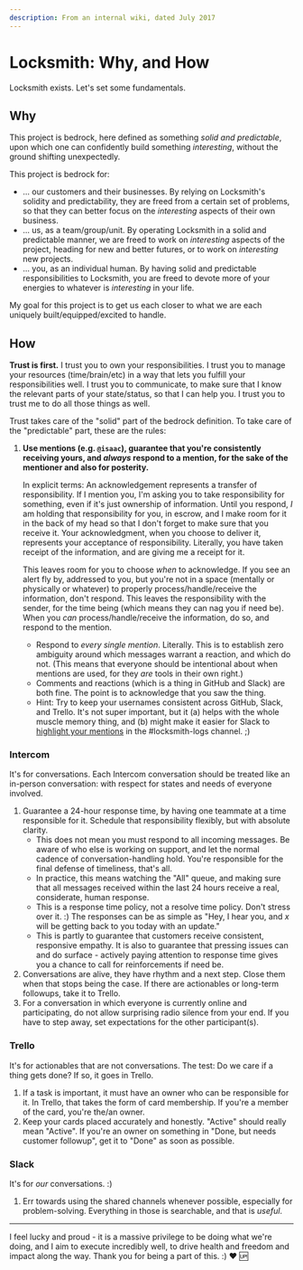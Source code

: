 ```yaml
---
description: From an internal wiki, dated July 2017
---
```


# Locksmith: Why, and How

Locksmith exists. Let's set some fundamentals.

## Why

This project is bedrock, here defined as something _solid and predictable_, upon which one can confidently build something _interesting_, without the ground shifting unexpectedly.

This project is bedrock for:

* ... our customers and their businesses. By relying on Locksmith's solidity and predictability, they are freed from a certain set of problems, so that they can better focus on the _interesting_ aspects of their own business.
* ... us, as a team/group/unit. By operating Locksmith in a solid and predictable manner, we are freed to work on _interesting_ aspects of the project, heading for new and better futures, or to work on _interesting_ new projects.
* ... you, as an individual human. By having solid and predictable responsibilities to Locksmith, you are freed to devote more of your energies to whatever is _interesting_ in your life.

My goal for this project is to get us each closer to what we are each uniquely built/equipped/excited to handle.

## How

**Trust is first.** I trust you to own your responsibilities. I trust you to manage your resources (time/brain/etc) in a way that lets you fulfill your responsibilities well. I trust you to communicate, to make sure that I know the relevant parts of your state/status, so that I can help you. I trust you to trust me to do all those things as well.

Trust takes care of the "solid" part of the bedrock definition. To take care of the "predictable" part, these are the rules:

1.  **Use mentions (e.g. `@isaac`), guarantee that you're consistently receiving yours, and&#x20;**_**always**_**&#x20;respond to a mention, for the sake of the mentioner and also for posterity.**

    In explicit terms: An acknowledgement represents a transfer of responsibility. If I mention you, I'm asking you to take responsibility for something, even if it's just ownership of information. Until you respond, _I_ am holding that responsibility for you, in escrow, and I make room for it in the back of my head so that I don't forget to make sure that you receive it. Your acknowledgment, when you choose to deliver it, represents your acceptance of responsibility. Literally, you have taken receipt of the information, and are giving me a receipt for it.

    This leaves room for you to choose _when_ to acknowledge. If you see an alert fly by, addressed to you, but you're not in a space (mentally or physically or whatever) to properly process/handle/receive the information, don't respond. This leaves the responsibility with the sender, for the time being (which means they can nag you if need be). When you _can_ process/handle/receive the information, do so, and respond to the mention.

    * Respond to _every single mention_. Literally. This is to establish zero ambiguity around which messages warrant a reaction, and which do not. (This means that everyone should be intentional about when mentions are used, for they _are_ tools in their own right.)
    * Comments and reactions (which is a thing in GitHub and Slack) are both fine. The point is to acknowledge that you saw the thing.
    * Hint: Try to keep your usernames consistent across GitHub, Slack, and Trello. It's not super important, but it (a) helps with the whole muscle memory thing, and (b) might make it easier for Slack to [highlight your mentions](https://get.slack.help/hc/en-us/articles/201398467-Keyword-notifications) in the #locksmith-logs channel. ;)

### Intercom

It's for conversations. Each Intercom conversation should be treated like an in-person conversation: with respect for states and needs of everyone involved.

1. Guarantee a 24-hour response time, by having one teammate at a time responsible for it. Schedule that responsibility flexibly, but with absolute clarity.
   * This does not mean you must respond to all incoming messages. Be aware of who else is working on support, and let the normal cadence of conversation-handling hold. You're responsible for the final defense of timeliness, that's all.
   * In practice, this means watching the "All" queue, and making sure that all messages received within the last 24 hours receive a real, considerate, human response.
   * This is a response time policy, not a resolve time policy. Don't stress over it. :) The responses can be as simple as "Hey, I hear you, and _x_ will be getting back to you today with an update."
   * This is partly to guarantee that customers receive consistent, responsive empathy. It is also to guarantee that pressing issues can and do surface - actively paying attention to response time gives you a chance to call for reinforcements if need be.
2. Conversations are alive, they have rhythm and a next step. Close them when that stops being the case. If there are actionables or long-term followups, take it to Trello.
3. For a conversation in which everyone is currently online and participating, do not allow surprising radio silence from your end. If you have to step away, set expectations for the other participant(s).

### Trello

It's for actionables that are not conversations. The test: Do we care if a thing gets done? If so, it goes in Trello.

1. If a task is important, it must have an owner who can be responsible for it. In Trello, that takes the form of card membership. If you're a member of the card, you're the/an owner.
2. Keep your cards placed accurately and honestly. "Active" should really mean "Active". If you're an owner on something in "Done, but needs customer followup", get it to "Done" as soon as possible.

### Slack

It's for _our_ conversations. :)

1. Err towards using the shared channels whenever possible, especially for problem-solving. Everything in those is searchable, and that is _useful_.

***

I feel lucky and proud - it is a massive privilege to be doing what we're doing, and I aim to execute incredibly well, to drive health and freedom and impact along the way. Thank you for being a part of this. :) ❤️ 🆙
